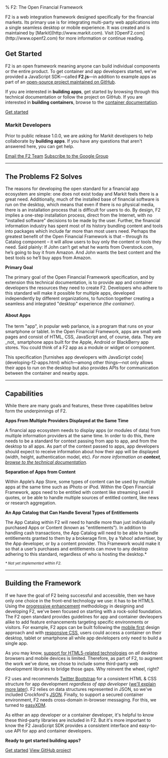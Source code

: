 % F2: The Open Financial Framework

<p class="lead">F2 is a web integration framework designed specifically for the financial markets. Its primary use is for integrating multi-party web applications into a single seamless desktop or mobile experience. It was created and is maintained by [Markit](http://www.markit.com). Visit [OpenF2.com](http://www.openf2.com) for more information or continue reading.</p>

## Get Started

F2 is an open framework meaning anyone can build individual components or the entire product. To get container and app developers started, we've provided a JavaScript SDK&mdash;called **F2.js**&mdash;in addition to example apps as part of an [open-source project maintained on GitHub](http://www.github.com/OpenF2/F2).

If you are interested in **building apps**, get started by browsing through this technical documentation or follow the project on GitHub. If you are interested in **building containers**, browse to the [container documentation](developing-the-container.html).

<p>
	<a href="developing-f2-apps.html" class="btn btn-primary">Get started</a>
</p>

### Markit Developers

Prior to public release 1.0.0, we are asking for Markit developers to help collaborate by **building apps**. If you have any questions that aren't answered here, you can get help.

<p>
	<a href="mailto:BLD-F2TechnicalTeam@markit.com" class="btn"><i class="icon-envelope"></i> Email the F2 Team</a>
	<a href="https://groups.google.com/forum/#!forum/openf2" class="btn" data-title="Send your Google Account name to Mark Healey for an invite." rel="tooltip"><i class="icon-tasks"></i> Subscribe to the Google Group</a> 
</p>

* * * *

## The Problems F2 Solves ##

The reasons for developing the open standard for a financial app ecosystem are simple: one does not exist today and Markit feels there is a great need. Additionally, much of the installed base of financial software is run on the desktop, which means that even if there is no physical media, there is an installation process that is difficult for users to do. By design, F2 implies a one-step installation process, direct from the Internet, with no "installed software" decisions to be made by the user. Further, the financial information industry has spent most of its history bundling content and tools into packages which include far more than most users need. Perhaps the greatest benefit of the Open Financial Framework is that – through its Catalog component – it will allow users to buy only the content or tools they need. Said plainly: If John can’t get what he wants from Overstock.com, he’s going to buy it from Amazon. And John wants the best content and the best tools so he’ll buy apps from Amazon.

**Primary Goal**

The primary goal of the Open Financial Framework specification, and by extension this technical documentation, is to provide app and container developers the resources they need to create F2. Developers who adhere to this standard will make it possible for multiple apps, developed independently by different organizations, to function together creating a seamless and integrated "desktop" experience _(the container)_.

<div class="well well-small">
<h4>About Apps</h4>
<p><p>The term "app", in popular web parlance, is a program that runs on your smartphone or tablet. In the Open Financial Framework, apps are small web pages and consist of HTML, CSS, JavaScript and, of course, data. They are _not_ smartphone apps built for the Apple, Android or BlackBerry app stores. You could think of a F2 app as a module or widget or component.</p></p>
<p>This specification [furnishes app developers with JavaScript code](developing-f2-apps.html) which&mdash;among other things&mdash;not only allows their apps to run on the desktop but also provides APIs for communication between the container and nearby apps.</p>
</div>

* * * *

## Capabilities ##

While there are many goals and features, these three capabilities below form the underpinnings of F2.

**Apps From Multiple Providers Displayed at the Same Time**

A financial app ecosystem needs to display apps (or modules of data) from multiple information providers at the same time. In order to do this, there needs to be a standard for context passing from app to app, and from the desktop to all apps. As part of the context passed to apps, app developers should expect to receive information about how their app will be displayed (width, height, authentication model, etc). _For more information on **context**, [browse to the technical documentation](developing-f2-apps.html#context)._

**Separation of Apps from Content**

Within Apple’s App Store, some types of content can be used by multiple apps at the same time such as iPhoto or iPod. Within the Open Financial Framework, apps need to be entitled with content like streaming Level II quotes, or be able to handle multiple sources of entitled content, like news or research aggregation.

**An App Catalog that Can Handle Several Types of Entitlements**

The App Catalog within F2 will need to handle more than just individually purchased Apps or Content (known as "entitlements"). In addition to handling cash transactions, the App Catalog will need to be able to handle entitlements granted to them by a brokerage firm, by a Yahoo! advertiser, by the App developer, or by a content provider. This Framework would make it so that a user’s purchases and entitlements can move to any desktop adhering to this standard, regardless of who is hosting the desktop.*

<small><i>* Not yet implemented within F2.</i></small>

* * * *

## Building the Framework ##

If we have the goal of F2 being successful and accessible, then we have only one choice in the front-end technology we use: it has to be HTML5. Using the [progressive enhancement](http://www.alistapart.com/articles/understandingprogressiveenhancement/) methodology in designing and developing F2, we've been focused on starting with a rock-solid foundation. The F2 open standard provides guidelines for app and container devleopers alike to add feature enhancements targeting specific environments or visitors. For example, F2 apps can be built following the [mobile first](http://www.lukew.com/presos/preso.asp?26) design approach and with [responsive CSS](http://twitter.github.com/bootstrap/scaffolding.html#responsive), users could access a container on their desktop, tablet or smartphone all while app devlelopers only need to build a single app.

As you may know, [support for HTML5-related technologies](http://findmebyip.com/litmus/) on _all_ desktop browsers and mobile devices is limited. Therefore, as part of F2, to augment the work we've done, we chose to include some third-party web development libraries to bridge those gaps. Why reinvent the wheel, right? 

F2 uses and recommends [Twitter Bootstrap](http://twitter.github.com/bootstrap/) for a consistent HTML & CSS structure for app development _regardless of app developer_ ([we'll explain more later](developing-f2-apps.html#designing-the-app-to-look-integrated-with-the-container)). F2 relies on data structures represented in JSON, so we've included Crockford's [JSON](http://www.json.org/). Finally, to support a secured container environment, F2 needs cross-domain in-browser messaging. For this, we turned to [easyXDM](http://easyxdm.net/wp/).

As either an app developer or a container developer, it's helpful to know these third-party libraries are included in F2. But it's more important to know the F2 JavaScript SDK provides a consistent interface and easy-to-use API for app and container developers.

**Ready to get started building apps?**

<p>
	<a href="developing-f2-apps.html" class="btn btn-primary">Get started</a>
	<a href="//www.github.com/OpenF2/F2/" class="btn">View GitHub project</a>
</p>
